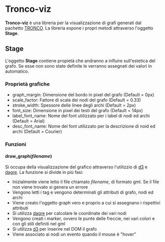 # Tronco-viz
**Tronco-viz** è una libreria per la visualizzazione di grafi generati dal pachetto [TRONCO](www.?.com).
La libreria espone i propri metodi attraverso l'oggetto **Stage**.

## Stage

L'oggetto **Stage** contiene propietà che andranno a influire sull'estetica del grafo.
Se esse non sono state definite le verranno assegnati dei valori in automatico.

### Proprietà grafiche

 - graph_margin: Dimensione del bordo in pixel del grafo (Default = 0px)
 - scale_factor: Fattore di scala dei nodi del grafo (Default = 0.33)
 - stroke_width: Spessore delle linee degli archi (Default = 2px)
 - font_size: Dimensione in pixel dei testi del grafo (Default = 14px)
 - label_font_name: Nome del font utilizzato per i label di nodi ed archi (Default = Arial)
 - desc_font_name: Nome del font utilizzato per la descrizione di noid ed archi (Default = Courier)

### Funzioni

#### draw_graph(*filename*)

Si occupa della visualizzazione del grafico attraverso l'utilizzio di [d3](www.d3js.org) e [dagre](www.?.com).
La funzione si divide in più fasi:

 - Inizialmente viene letto il file chiamato *filename*, di formato gml. Se il file non viene trovato si genera un errore
 - Vengono letti i tag **<key>** e vengono determinati gli attributi di grafo, nodi ed archi
 - Viene creato l'oggetto graph vero e proprio a cui si assegnano i rispettivi attributi
 - Si utilizza [dagre](www.?.com) per calcolare le coordinate dei vari nodi
 - Vengono creati i marker, ovvero le punte delle freccie, nei vari colori e con gli stili definiti nel gml
 - Si utilizza [d3](www.d3js.org) per inserire nel DOM il grafo
 - Viene associato ai nodi un evento quando il mouse è "hover"